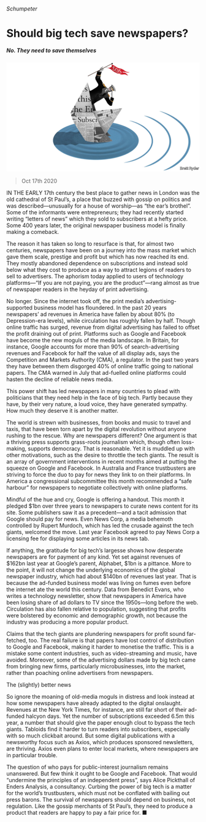 ###### Schumpeter

# Should big tech save newspapers? 

##### No. They need to save themselves 

![image](images/20201017_WBD000_0.jpg) 

> Oct 17th 2020 


IN THE EARLY 17th century the best place to gather news in London was the old cathedral of St Paul’s, a place that buzzed with gossip on politics and was described—unusually for a house of worship—as “the ear’s brothel”. Some of the informants were entrepreneurs; they had recently started writing “letters of news” which they sold to subscribers at a hefty price. Some 400 years later, the original newspaper business model is finally making a comeback.


The reason it has taken so long to resurface is that, for almost two centuries, newspapers have been on a journey into the mass market which gave them scale, prestige and profit but which has now reached its end. They mostly abandoned dependence on subscriptions and instead sold below what they cost to produce as a way to attract legions of readers to sell to advertisers. The aphorism today applied to users of technology platforms—“If you are not paying, you are the product”—rang almost as true of newspaper readers in the heyday of print advertising.



No longer. Since the internet took off, the print media’s advertising-supported business model has floundered. In the past 20 years newspapers’ ad revenues in America have fallen by about 80% (to Depression-era levels), while circulation has roughly fallen by half. Though online traffic has surged, revenue from digital advertising has failed to offset the profit draining out of print. Platforms such as Google and Facebook have become the new moguls of the media landscape. In Britain, for instance, Google accounts for more than 90% of search-advertising revenues and Facebook for half the value of all display ads, says the Competition and Markets Authority (CMA), a regulator. In the past two years they have between them disgorged 40% of online traffic going to national papers. The CMA warned in July that ad-fuelled online platforms could hasten the decline of reliable news media.


This power shift has led newspapers in many countries to plead with politicians that they need help in the face of big tech. Partly because they have, by their very nature, a loud voice, they have generated sympathy. How much they deserve it is another matter.


The world is strewn with businesses, from books and music to travel and taxis, that have been torn apart by the digital revolution without anyone rushing to the rescue. Why are newspapers different? One argument is that a thriving press supports grass-roots journalism which, though often loss-making, supports democracy. That is reasonable. Yet it is muddled up with other motivations, such as the desire to throttle the tech giants. The result is an array of government interventions in recent months aimed at putting the squeeze on Google and Facebook. In Australia and France trustbusters are striving to force the duo to pay for news they link to on their platforms. In America a congressional subcommittee this month recommended a “safe harbour” for newspapers to negotiate collectively with online platforms.


Mindful of the hue and cry, Google is offering a handout. This month it pledged $1bn over three years to newspapers to curate news content for its site. Some publishers saw it as a precedent—and a tacit admission that Google should pay for news. Even News Corp, a media behemoth controlled by Rupert Murdoch, which has led the crusade against the tech giants, welcomed the move. Last year Facebook agreed to pay News Corp a licensing fee for displaying some articles in its news tab.


If anything, the gratitude for big tech’s largesse shows how desperate newspapers are for payment of any kind. Yet set against revenues of $162bn last year at Google’s parent, Alphabet, $1bn is a pittance. More to the point, it will not change the underlying economics of the global newspaper industry, which had about $140bn of revenues last year. That is because the ad-funded business model was living on fumes even before the internet ate the world this century. Data from Benedict Evans, who writes a technology newsletter, show that newspapers in America have been losing share of ad dollars to TV since the 1950s—long before the web. Circulation has also fallen relative to population, suggesting that profits were bolstered by economic and demographic growth, not because the industry was producing a more popular product.


Claims that the tech giants are plundering newspapers for profit sound far-fetched, too. The real failure is that papers have lost control of distribution to Google and Facebook, making it harder to monetise the traffic. This is a mistake some content industries, such as video-streaming and music, have avoided. Moreover, some of the advertising dollars made by big tech came from bringing new firms, particularly microbusinesses, into the market, rather than poaching online advertisers from newspapers.

The (slightly) better news


So ignore the moaning of old-media moguls in distress and look instead at how some newspapers have already adapted to the digital onslaught. Revenues at the New York Times, for instance, are still far short of their ad-funded halcyon days. Yet the number of subscriptions exceeded 6.5m this year, a number that should give the paper enough clout to bypass the tech giants. Tabloids find it harder to turn readers into subscribers, especially with so much clickbait around. But some digital publications with a newsworthy focus such as Axios, which produces sponsored newsletters, are thriving. Axios even plans to enter local markets, where newspapers are in particular trouble.


The question of who pays for public-interest journalism remains unanswered. But few think it ought to be Google and Facebook. That would “undermine the principles of an independent press”, says Alice Pickthall of Enders Analysis, a consultancy. Curbing the power of big tech is a matter for the world’s trustbusters, which must not be conflated with bailing out press barons. The survival of newspapers should depend on business, not regulation. Like the gossip merchants of St Paul’s, they need to produce a product that readers are happy to pay a fair price for. ■

